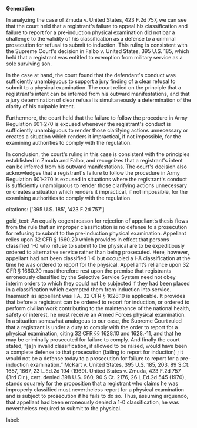 **Generation:**

 <answer>

In analyzing the case of Zmuda v. United States, 423 F.2d 757, we can see that the court held that a registrant's failure to appeal his classification and failure to report for a pre-induction physical examination did not bar a challenge to the validity of his classification as a defense to a criminal prosecution for refusal to submit to induction. This ruling is consistent with the Supreme Court's decision in Falbo v. United States, 395 U.S. 185, which held that a registrant was entitled to exemption from military service as a sole surviving son.

In the case at hand, the court found that the defendant's conduct was sufficiently unambiguous to support a jury finding of a clear refusal to submit to a physical examination. The court relied on the principle that a registrant's intent can be inferred from his outward manifestations, and that a jury determination of clear refusal is simultaneously a determination of the clarity of his culpable intent.

Furthermore, the court held that the failure to follow the procedure in Army Regulation 601-270 is excused whenever the registrant's conduct is sufficiently unambiguous to render those clarifying actions unnecessary or creates a situation which renders it impractical, if not impossible, for the examining authorities to comply with the regulation.

In conclusion, the court's ruling in this case is consistent with the principles established in Zmuda and Falbo, and recognizes that a registrant's intent can be inferred from his outward manifestations. The court's decision also acknowledges that a registrant's failure to follow the procedure in Army Regulation 601-270 is excused in situations where the registrant's conduct is sufficiently unambiguous to render those clarifying actions unnecessary or creates a situation which renders it impractical, if not impossible, for the examining authorities to comply with the regulation. <answer>

citations: ['395 U.S. 185', '423 F.2d 757']

gold_text: An equally cogent reason for rejection of appellant’s thesis flows from the rule that an improper classification is no defense to a prosecution for refusing to submit to the pre-induction physical examination. Appellant relies upon 32 CFR § 1660.20 which provides in effect that persons classified 1-0 who refuse to submit to the physical are to be expeditiously ordered to alternative service rather than being prosecuted. Here, however, appellant had not been classified 1-0 but occupied a I-A classification at the time he was ordered to report for the physical. Appellant’s reliance upon 32 CFR § 1660.20 must therefore rest upon the premise that registrants erroneously classified by the Selective Service System need not obey interim orders to which they could not be subjected if they had been placed in a classification which exempted them from induction into service. Inasmuch as appellant was I-A, 32 CFR § 1628.10 is applicable. It provides that before a registrant can be ordered to report for induction, or ordered to perform civilian work contributing to the maintenance of the national health, safety or interest, he must receive an Armed Forces physical examination. In a situation somewhat analogous to our case, the Supreme Court ruled that a registrant is under a duty to comply with the order to report for a physical examination, citing 32 CFR §§ 1628.10 and 1628.-11, and that he may be criminally prosecuted for failure to comply. And finally the court stated, “[a]n invalid classification, if allowed to be raised, would have been a complete defense to that prosecution (failing to report for induction) ; it would not be a defense today to a prosecution for failure to report for a pre-induction examination.” McKart v. United States, 395 U.S. 185, 203, 89 S.Ct. 1657, 1667, 23 L.Ed.2d 194 (1969). United States v. Zmuda, 423 F.2d 757 (3rd Cir.), cert. denied 398 U.S. 960, 90 S.Ct. 2176, 26 L.Ed.2d 545 (1970), stands squarely for the proposition that a registrant who claims he was improperly classified must nevertheless report for a physical examination and is subject to prosecution if he fails to do so. Thus, assuming arguendo, that appellant had been erroneously denied a 1-0 classification, he was nevertheless required to submit to the physical.

label: 